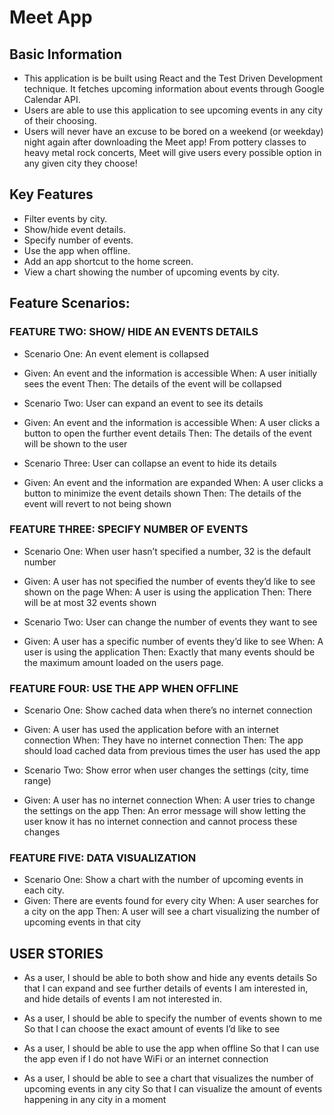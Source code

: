 # Meet App


## Basic Information


- This application is be built using React and the Test Driven Development technique. It fetches upcoming information about events through Google Calendar API.
- Users are able to use this application to see upcoming events in any city of their choosing. 
- Users will never have an excuse to be bored on a weekend (or weekday) night again after downloading the Meet app! From pottery classes to heavy metal rock concerts, Meet will give users every possible option in any given city they choose!


## Key Features


- Filter events by city.
- Show/hide event details.
- Specify number of events. 
- Use the app when offline. 
- Add an app shortcut to the home screen.
- View a chart showing the number of upcoming events by city.


## Feature Scenarios: 


### FEATURE TWO: SHOW/ HIDE AN EVENTS DETAILS


- Scenario One: An event element is collapsed 
- Given: An event and the information is accessible
When: A user initially sees the event
Then: The details of the event will be collapsed 


- Scenario Two: User can expand an event to see its details
- Given: An event and the information is accessible
When: A user clicks a button to open the further event details
Then: The details of the event will be shown to the user 


- Scenario Three: User can collapse an event to hide its details
- Given: An event and the information are expanded
When: A user clicks a button to minimize the event details shown
Then: The details of the event will revert to not being shown 


### FEATURE THREE: SPECIFY NUMBER OF EVENTS


- Scenario One: When user hasn’t specified a number, 32 is the default number
- Given: A user has not specified the number of events they’d like to see shown on the page
When: A user is using the application
Then: There will be at most 32 events shown 


- Scenario Two: User can change the number of events they want to see
- Given: A user has a specific number of events they’d like to see
When: A user is using the application
Then: Exactly that many events should be the maximum amount loaded on the users page. 


### FEATURE FOUR: USE THE APP WHEN OFFLINE


- Scenario One: Show cached data when there’s no internet connection
- Given: A user has used the application before with an internet connection
When: They have no internet connection
Then: The app should load cached data from previous times the user has used the app


- Scenario Two: Show error when user changes the settings (city, time range)
- Given: A user has no internet connection
When: A user tries to change the settings on the app
Then: An error message will show letting the user know it has no internet connection and cannot process these changes



### FEATURE FIVE: DATA VISUALIZATION


- Scenario One: Show a chart with the number of upcoming events in each city.
- Given: There are events found for every city
When: A user searches for a city on the app
Then: A user will see a chart visualizing the number of upcoming events in that city



## USER STORIES

- As a user,
I should be able to both show and hide any events details
So that I can expand and see further details of events I am interested in, and hide details of events I am not interested in.


- As a user,
I should be able to specify the number of events shown to me
So that I can choose the exact amount of events I’d like to see


- As a user,
I should be able to use the app when offline
So that I can use the app even if I do not have WiFi or an internet connection


- As a user,
I should be able to see a chart that visualizes the number of upcoming events in any city
So that I can visualize the amount of events happening in any city in a moment